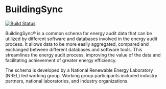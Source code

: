 # BuildingSync

[![Build Status](https://travis-ci.org/BuildingSync/schema.svg?branch=develop)](https://travis-ci.org/BuildingSync/schema)

BuildingSync® is a common schema for energy audit data that can be 
utilized by different software and databases involved in the energy 
audit process. It allows data to be more easily aggregated, compared 
and exchanged between different databases and software tools. This 
streamlines the energy audit process, improving the value of the data
and facilitating achievement of greater energy efficiency.

The schema is developed by a National Renewable Energy Laboratory 
(NREL) led working group. Working group participants included industry 
partners, national laboratories, and industry organizations.

